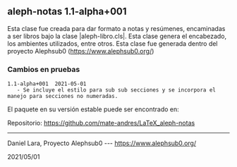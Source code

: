 ## aleph-notas 1.1-alpha+001

Esta clase fue creada para dar formato a notas y resúmenes, encaminadas a ser libros bajo la clase |aleph-libro.cls|. Esta clase genera el encabezado, los ambientes utilizados, entre otros. Esta clase fue generada dentro del proyecto Alephsub0 (https://www.alephsub0.org/)

### Cambios en pruebas

```
1.1-alpha+001  2021-05-01
   - Se incluye el estilo para sub sub secciones y se incorpora el manejo para secciones no numeradas.
```

El paquete en su versión estable puede ser encontrado en:

Repositorio:  https://github.com/mate-andres/LaTeX_aleph-notas

________
Daniel Lara,
Proyecto Alephsub0 --- https://www.alephsub0.org/

2021/05/01
